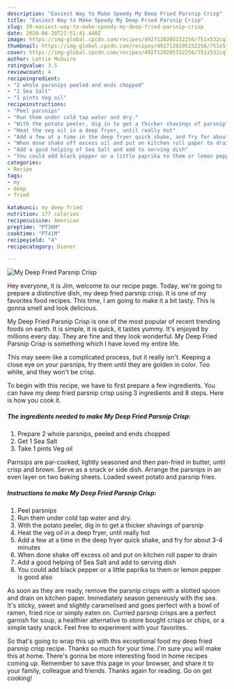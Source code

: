 ```yaml
---
description: "Easiest Way to Make Speedy My Deep Fried Parsnip Crisp"
title: "Easiest Way to Make Speedy My Deep Fried Parsnip Crisp"
slug: 29-easiest-way-to-make-speedy-my-deep-fried-parsnip-crisp
date: 2020-06-20T21:51:41.440Z
image: https://img-global.cpcdn.com/recipes/4927120205152256/751x532cq70/my-deep-fried-parsnip-crisp-recipe-main-photo.jpg
thumbnail: https://img-global.cpcdn.com/recipes/4927120205152256/751x532cq70/my-deep-fried-parsnip-crisp-recipe-main-photo.jpg
cover: https://img-global.cpcdn.com/recipes/4927120205152256/751x532cq70/my-deep-fried-parsnip-crisp-recipe-main-photo.jpg
author: Lettie McGuire
ratingvalue: 3.5
reviewcount: 4
recipeingredient:
- "2 whole parsnips peeled and ends chopped"
- "1 Sea Salt"
- "1 pints Veg oil"
recipeinstructions:
- "Peel parsnips"
- "Run them under cold tap water and dry."
- "With the potato peeler, dig in to get a thicker shavings of parsnip"
- "Heat the veg oil in a deep fryer, until really hot"
- "Add a few at a time in the deep fryer quick shake, and fry for about 3-4 minutes"
- "When done shake off excess oil and put on kitchen roll paper to drain"
- "Add a good helping of Sea Salt and add to serving dish"
- "You could add black pepper or a little paprika to them or lemon pepper is good also"
categories:
- Recipe
tags:
- my
- deep
- fried

katakunci: my deep fried 
nutrition: 177 calories
recipecuisine: American
preptime: "PT36M"
cooktime: "PT41M"
recipeyield: "4"
recipecategory: Dinner

---
```



![My Deep Fried Parsnip Crisp](https://img-global.cpcdn.com/recipes/4927120205152256/751x532cq70/my-deep-fried-parsnip-crisp-recipe-main-photo.jpg)

Hey everyone, it is Jim, welcome to our recipe page. Today, we're going to prepare a distinctive dish, my deep fried parsnip crisp. It is one of my favorites food recipes. This time, I am going to make it a bit tasty. This is gonna smell and look delicious.

My Deep Fried Parsnip Crisp is one of the most popular of recent trending foods on earth. It is simple, it is quick, it tastes yummy. It's enjoyed by millions every day. They are fine and they look wonderful. My Deep Fried Parsnip Crisp is something which I have loved my entire life.

This may seem like a complicated process, but it really isn&#39;t. Keeping a close eye on your parsnips, fry them until they are golden in color. Too white, and they won&#39;t be crisp.


To begin with this recipe, we have to first prepare a few ingredients. You can have my deep fried parsnip crisp using 3 ingredients and 8 steps. Here is how you cook it.

<!--inarticleads1-->

##### The ingredients needed to make My Deep Fried Parsnip Crisp:

1. Prepare 2 whole parsnips, peeled and ends chopped
1. Get 1 Sea Salt
1. Take 1 pints Veg oil


Parnsips are par-cooked, lightly seasoned and then pan-fried in butter, until crisp and brown. Serve as a snack or side dish. Arrange the parsnips in an even layer on two baking sheets. Loaded sweet potato and parsnip fries. 

<!--inarticleads2-->

##### Instructions to make My Deep Fried Parsnip Crisp:

1. Peel parsnips
1. Run them under cold tap water and dry.
1. With the potato peeler, dig in to get a thicker shavings of parsnip
1. Heat the veg oil in a deep fryer, until really hot
1. Add a few at a time in the deep fryer quick shake, and fry for about 3-4 minutes
1. When done shake off excess oil and put on kitchen roll paper to drain
1. Add a good helping of Sea Salt and add to serving dish
1. You could add black pepper or a little paprika to them or lemon pepper is good also


As soon as they are ready, remove the parsnip crisps with a slotted spoon and drain on kitchen paper. Immediately season generously with the sea. It&#39;s sticky, sweet and slightly caramelised and goes perfect with a bowl of ramen, fried rice or simply eaten on. Curried parsnip crisps are a perfect garnish for soup, a healthier alternative to store bought crisps or chips, or a simple tasty snack. Feel free to experiment with your favorites. 

So that's going to wrap this up with this exceptional food my deep fried parsnip crisp recipe. Thanks so much for your time. I'm sure you will make this at home. There's gonna be more interesting food in home recipes coming up. Remember to save this page in your browser, and share it to your family, colleague and friends. Thanks again for reading. Go on get cooking!
